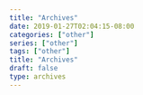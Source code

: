 ```yaml
---
title: "Archives"
date: 2019-01-27T02:04:15-08:00
categories: ["other"]
series: ["other"]
tags: ["other"]
title: "Archives"
draft: false
type: archives
---
```

